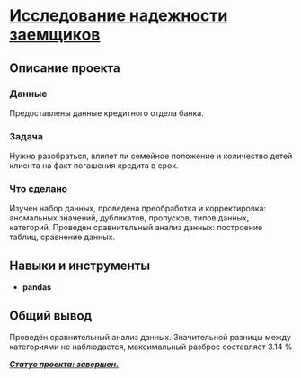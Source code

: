 # [Исследование надежности заемщиков](https://github.com/observer012/yandex_practicum/blob/main/02.%20Предобработка%20данных%20(4)/Исследование%20надёжности%20заёмщиков.ipynb)

## Описание проекта
### Данные

Предоставлены данные кредитного отдела банка. 

### Задача

Нужно разобраться, влияет ли семейное положение и количество детей клиента на факт погашения кредита в срок.

### Что сделано

Изучен набор данных, проведена преобработка и корректировка: аномальных значений, дубликатов, пропусков, типов данных, категорий. Проведен сравнительный анализ данных: построение таблиц, сравнение данных.   

## Навыки и инструменты
- **pandas**

##

## Общий вывод
Проведён сравнительный анализ данных. Значительной разницы между категориями не наблюдается, максимальный разброс составляет 3.14 %

<u>***Статус проекта: завершен.***</u>  